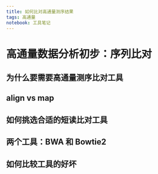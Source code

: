 ```yaml
---
title: 如何比对高通量测序结果
tags: 高通量
notebook: 工具笔记
---
```

# 高通量数据分析初步：序列比对

## 为什么要需要高通量测序比对工具

## align vs map

## 如何挑选合适的短读比对工具

## 两个工具：BWA 和 Bowtie2

## 如何比较工具的好坏
